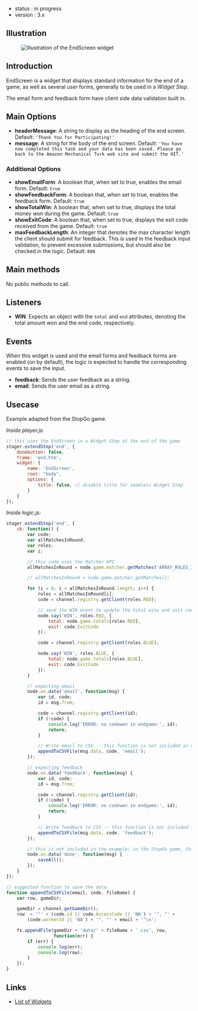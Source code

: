  - status : in progress
 - version : 3.x

## Illustration

<figure>
  <img src="" alt="Illustration of the EndScreen widget">
</figure>

## Introduction

EndScreen is a widget that displays standard information for the end of a game, as well as several user forms, generally to be used in a *Widget Step*.

The email form and feedback form have client side data validation built in. 

## Main Options

- **headerMessage**: A string to display as the heading of the end screen. Default: `'Thank You for Participating!'`
- **message**: A string for the body of the end screen. Default: `'You have now completed this task and your data has been saved. Please go back to the Amazon Mechanical Turk web site and submit the HIT.'`

### Additional Options

- **showEmailForm**: A boolean that, when set to true, enables the email form. Default: `true`
- **showFeedbackForm**: A boolean that, when set to true, enables the feedback form. Default: `true`
- **showTotalWin**: A boolean that, when set to true, displays the total money won during the game. Default: `true`
- **showExitCode**: A boolean that, when set to true, displays the exit code received from the game. Default: `true`
- **maxFeedbackLength**: An integer that denotes the max character length the client should submit for feedback. This is used in the feedback input validation, to prevent excessive submissions, but should also be checked in the logic. Default: `800`

## Main methods

No public methods to call.

## Listeners

- **WIN**: Expects an object with the `total` and `end` attributes, denoting the total amount won and the end code, respectively.

## Events

When this widget is used and the email forms and feedback forms are enabled (on by default), the logic is expected to handle the corresponding events to save the input.

- **feedback**: Sends the user feedback as a string.
- **email**: Sends the user email as a string.

## Usecase

Example adapted from the StopGo game.

*Inside player.js:*
```js
// this uses the EndScreen in a Widget Step at the end of the game
stager.extendStep('end', {
    donebutton: false,
    frame: 'end.htm',
    widget: {
        name: 'EndScreen',
        root: "body",
        options: {
            title: false, // disable title for seamless Widget Step
        }
    }
});
```

*Inside logic.js:*
```js
stager.extendStep('end', {
    cb: function() {
        var code;
        var allMatchesInRound;
        var roles;
        var i;

        // this code uses the Matcher API
        allMatchesInRound = node.game.matcher.getMatches('ARRAY_ROLES_ID');

        // allMatchesInRound = node.game.matcher.getMatches();

        for (i = 0; i < allMatchesInRound.length; i++) {
            roles = allMatchesInRound[i];
            code = channel.registry.getClient(roles.RED);

            // send the WIN event to update the total wins and exit codes on the clients
            node.say('WIN', roles.RED, {
                total: node.game.totals[roles.RED],
                exit: code.ExitCode
            });

            code = channel.registry.getClient(roles.BLUE);

            node.say('WIN', roles.BLUE, {
                total: node.game.totals[roles.BLUE],
                exit: code.ExitCode
            });
        }

        // expecting email
        node.on.data('email', function(msg) {
            var id, code;
            id = msg.from;

            code = channel.registry.getClient(id);
            if (!code) {
                console.log('ERROR: no codewen in endgame:', id);
                return;
            }

            // Write email to CSV -- this function is not included in nodeGame
            appendToCSVFile(msg.data, code, 'email');
        });

        // expecting feedback
        node.on.data('feedback', function(msg) {
            var id, code;
            id = msg.from;

            code = channel.registry.getClient(id);
            if (!code) {
                console.log('ERROR: no codewen in endgame:', id);
                return;
            }

            // Write feedback to CSV -- this function is not included in nodeGame
            appendToCSVFile(msg.data, code, 'feedback');
        });

        // this is not included in the example; in the StopGo game, this saves the standard data.
        node.on.data('done', function(msg) {
            saveAll();
        });
    }
});

// suggested function to save the data
function appendToCSVFile(email, code, fileName) {
    var row, gameDir;

    gameDir = channel.getGameDir();
    row  = '"' + (code.id || code.AccessCode || 'NA') + '", "' +
        (code.workerId || 'NA') + '", "' + email + '"\n';

    fs.appendFile(gameDir + 'data/' + fileName + '.csv', row,
                  function(err) {
        if (err) {
            console.log(err);
            console.log(row);
        }
    });
}
```

## Links

- [List of Widgets](Widgets-API-v3)
